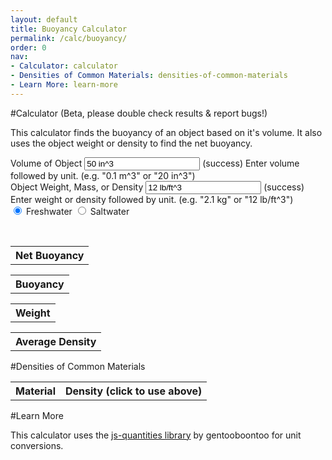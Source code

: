 ```yaml
---
layout: default
title: Buoyancy Calculator
permalink: /calc/buoyancy/
order: 0
nav:
- Calculator: calculator
- Densities of Common Materials: densities-of-common-materials
- Learn More: learn-more
---
```


#Calculator (Beta, please double check results & report bugs!)

This calculator finds the buoyancy of an object based on it's volume. It also uses the object weight or density to find the net buoyancy.

<div class="well">
<form>
<div class="form-group has-feedback" id="volumeInputGroup">
	<label for="volumeInput">Volume of Object</label>
	<input type="text" class="form-control" id="volumeInput" onkeyup="runCalcs()" aria-describedby="inputSuccess2Status" value="50 in^3"></input>
	<span class="glyphicon form-control-feedback" id="volumeInputIcon" aria-hidden="true"></span>
  <span id="inputSuccess2Status" class="sr-only">(success)</span>
  <span id="helpBlock" class="help-block">Enter volume followed by unit. (e.g. "0.1 m^3" or "20 in^3")</span>
</div>

<div class="form-group has-feedback" id="weightInputGroup">
	<label for="weightInput">Object Weight, Mass, or Density</label>
	<input type="text" class="form-control" id="weightInput" onkeyup="runCalcs()" aria-describedby="inputSuccess2Status" value="12 lb/ft^3"></input>
	<span class="glyphicon form-control-feedback" id="weightInputIcon" aria-hidden="true"></span>
  <span id="inputSuccess2Status" class="sr-only">(success)</span>
  <span id="helpBlock" class="help-block">Enter weight or density followed by unit. (e.g. "2.1 kg" or "12 lb/ft^3")</span>
</div>

<div class="btn-group" data-toggle="buttons">
    <label class="btn btn-primary active">
        <input type="radio" id="freshwater" name="waterType" value="fresh" checked="checked" onchange="runCalcs()" /> Freshwater
    </label> 
    <label class="btn btn-primary">
        <input type="radio" id="saltwater" name="waterType" value="salt" onchange="runCalcs()"  /> Saltwater
    </label> 
</div>
</form>

<br />

<div class="row">
	<div class="col-sm-6">
		<table class="table table-hover table-condensed">
			<tr>
				<th>Net Buoyancy</th>
			</tr>
			<tbody id="netBuoyancyTableContent">
			</tbody>
		</table>
	</div>
	<div class="col-sm-6">
		<table class="table table-hover table-condensed">
			<tr>
				<th>Buoyancy</th>
			</tr>
			<tbody id="buoyancyTableContent">
			</tbody>
		</table>
	</div>
</div>

<div class="row">
	<div class="col-sm-6">
		<table class="table table-hover table-condensed">
			<tr>
				<th>Weight</th>
			</tr>
			<tbody id="weightTableContent">
			</tbody>
		</table>
	</div>
	<div class="col-sm-6">
		<table class="table table-hover table-condensed">
			<tr>
				<th>Average Density</th>
			</tr>
			<tbody id="densityTableContent">
			</tbody>
		</table>
	</div>
</div>

</div>

#Densities of Common Materials

<table class="table table-hover table-condensed">
	<tr>
		<th>Material</th>
		<th colspan="2">Density (click to use above)</th>
	</tr>
	<tbody id="materialTableContent">
	</tbody>
</table>

#Learn More

This calculator uses the [js-quantities library](https://github.com/gentooboontoo/js-quantities) by gentooboontoo for unit conversions.

<script type="text/javascript" src="https://cdn.rawgit.com/gentooboontoo/js-quantities/master/src/quantities.js"></script>

<script type="text/javascript" src="https://cdnjs.cloudflare.com/ajax/libs/mathjs/2.0.1/math.min.js"></script>

<script type="text/javascript" src="/calc/buoyancy.js"></script>

